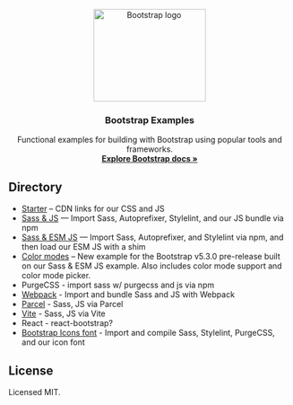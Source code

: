<p align="center">
  <a href="https://getbootstrap.com/">
    <img src="https://getbootstrap.com/docs/5.2/assets/brand/bootstrap-logo-shadow.png" alt="Bootstrap logo" width="200" height="165">
  </a>
</p>

<h3 align="center">Bootstrap Examples</h3>

<p align="center">
  Functional examples for building with Bootstrap using popular tools and frameworks.
  <br>
  <a href="https://getbootstrap.com/docs/5.3/"><strong>Explore Bootstrap docs »</strong></a>
</p>

## Directory

- [Starter](starter/) – CDN links for our CSS and JS
- [Sass & JS](sass-js/) — Import Sass, Autoprefixer, Stylelint, and our JS bundle via npm
- [Sass & ESM JS](sass-js-esm/) — Import Sass, Autoprefixer, and Stylelint via npm, and then load our ESM JS with a shim
- [Color modes](color-modes/) – New example for the Bootstrap v5.3.0 pre-release built on our Sass & ESM JS example. Also includes color mode support and color mode picker.
- PurgeCSS - import sass w/ purgecss and js via npm
- [Webpack](webpack/) - Import and bundle Sass and JS with Webpack
- [Parcel](parcel/) - Sass, JS via Parcel
- [Vite](vite/) - Sass, JS via Vite
- React - react-bootstrap?
- [Bootstrap Icons font](icons-font/) - Import and compile Sass, Stylelint, PurgeCSS, and our icon font

## License

Licensed MIT.

